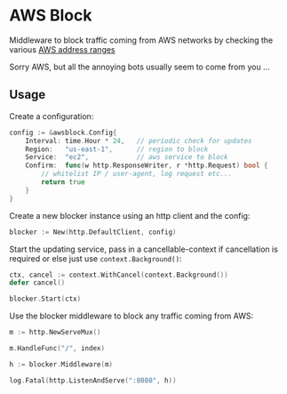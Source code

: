 # AWS Block

Middleware to block traffic coming from AWS networks by checking the various
[AWS address ranges](http://docs.aws.amazon.com/general/latest/gr/aws-ip-ranges.html)

Sorry AWS, but all the annoying bots usually seem to come from you ...

## Usage

Create a configuration:

```go
config := &awsblock.Config{
    Interval: time.Hour * 24,   // periodic check for updates
    Region:   "us-east-1",      // region to block
    Service:  "ec2",            // aws service to block
    Confirm:  func(w http.ResponseWriter, r *http.Request) bool {
        // whitelist IP / user-agent, log request etc...
        return true
    }
}
```

Create a new blocker instance using an http client and the config:

```go
blocker := New(http.DefaultClient, config)
```

Start the updating service, pass in a cancellable-context if cancellation is required
or else just use `context.Background()`:

```go
ctx, cancel := context.WithCancel(context.Background())
defer cancel()

blocker.Start(ctx)
```

Use the blocker middleware to block any traffic coming from AWS:

```go
m := http.NewServeMux()

m.HandleFunc("/", index)

h := blocker.Middleware(m)

log.Fatal(http.ListenAndServe(":8080", h))
```

